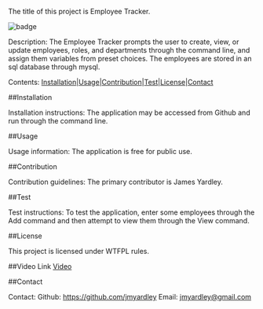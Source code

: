 The title of this project is Employee Tracker.

![badge](https://img.shields.io/badge/License-WTFPL-brightgreen)

Description: 
The Employee Tracker prompts the user to create, view, or update employees, roles, and departments through the command line, and assign them variables from preset choices. The employees are stored in an sql database through mysql.

Contents: [Installation](#Installation)|[Usage](#Usage)|[Contribution](#Contribution)|[Test](#Test)|[License](#License)|[Contact](#Contact) 

##Installation

 Installation instructions: 
The application may be accessed from Github and run through the command line.

##Usage

 Usage information: 
The application is free for public use.

##Contribution

 Contribution guidelines: 
The primary contributor is James Yardley.

##Test

 Test instructions: 
To test the application, enter some employees through the Add command and then attempt to view them through the View command.

##License

 This project is licensed under WTFPL rules.

 ##Video Link
 [Video](https://drive.google.com/file/d/1bHkQVikjvj5tIs9nTDNaYAOeBmDFxmmO/view)

##Contact

 Contact: 
Github: https://github.com/jmyardley 
Email: jmyardley@gmail.com